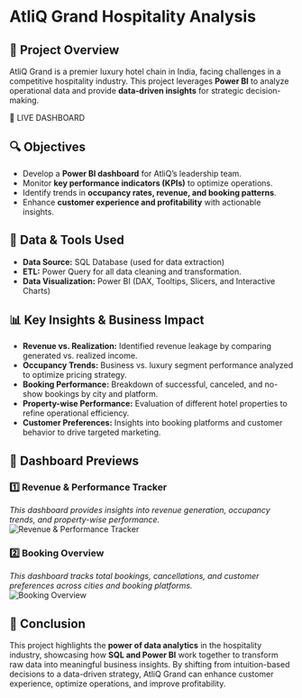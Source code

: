 

# AtliQ Grand Hospitality Analysis

## 📌 Project Overview

AtliQ Grand is a premier luxury hotel chain in India, facing challenges in a competitive hospitality industry. This project leverages **Power BI** to analyze operational data and provide **data-driven insights** for strategic decision-making.

🔗 LIVE DASHBOARD


## 🔍 Objectives

- Develop a **Power BI dashboard** for AtliQ’s leadership team.
- Monitor **key performance indicators (KPIs)** to optimize operations.
- Identify trends in **occupancy rates, revenue, and booking patterns**.
- Enhance **customer experience and profitability** with actionable insights.

## 📂 Data & Tools Used

- **Data Source:** SQL Database (used for data extraction)
- **ETL:** Power Query for all data cleaning and transformation.
- **Data Visualization:** Power BI (DAX, Tooltips, Slicers, and Interactive Charts)

## 📊 Key Insights & Business Impact

- **Revenue vs. Realization:** Identified revenue leakage by comparing generated vs. realized income.
- **Occupancy Trends:** Business vs. luxury segment performance analyzed to optimize pricing strategy.
- **Booking Performance:** Breakdown of successful, canceled, and no-show bookings by city and platform.
- **Property-wise Performance:** Evaluation of different hotel properties to refine operational efficiency.
- **Customer Preferences:** Insights into booking platforms and customer behavior to drive targeted marketing.


## 📸 Dashboard Previews

### **1️⃣ Revenue & Performance Tracker**  
_This dashboard provides insights into revenue generation, occupancy trends, and property-wise performance._  
![Revenue & Performance Tracker](https://github.com/user-attachments/assets/2d5c8000-dc10-4153-bba6-6537c7fd0b3b)


### **2️⃣ Booking Overview**  
_This dashboard tracks total bookings, cancellations, and customer preferences across cities and booking platforms._  
![Booking Overview](https://github.com/user-attachments/assets/bddefdcf-8ecf-4300-9968-6bb268066d7c)


## 🚀 Conclusion

This project highlights the **power of data analytics** in the hospitality industry, showcasing how **SQL and Power BI** work together to transform raw data into meaningful business insights. By shifting from intuition-based decisions to a data-driven strategy, AtliQ Grand can enhance customer experience, optimize operations, and improve profitability.

